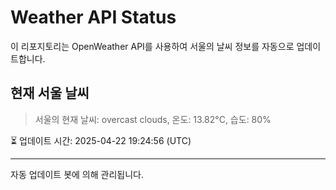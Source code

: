 
# Weather API Status

이 리포지토리는 OpenWeather API를 사용하여 서울의 날씨 정보를 자동으로 업데이트합니다.

## 현재 서울 날씨
> 서울의 현재 날씨: overcast clouds, 온도: 13.82°C, 습도: 80%

⏳ 업데이트 시간: 2025-04-22 19:24:56 (UTC)

---
자동 업데이트 봇에 의해 관리됩니다.
